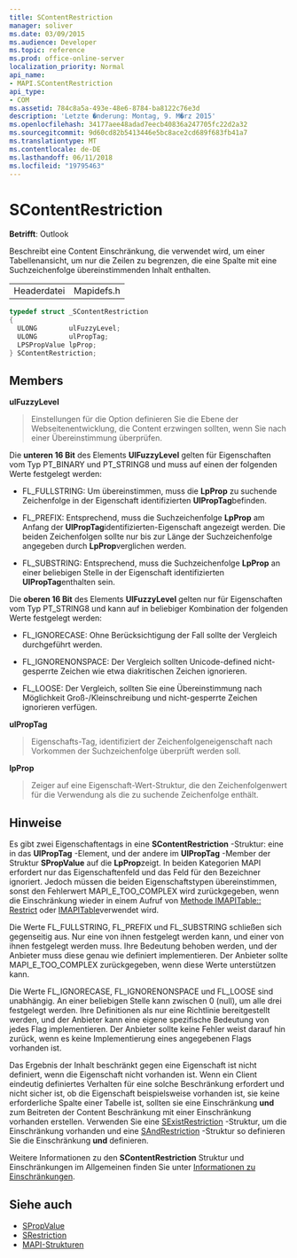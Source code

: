 ```yaml
---
title: SContentRestriction
manager: soliver
ms.date: 03/09/2015
ms.audience: Developer
ms.topic: reference
ms.prod: office-online-server
localization_priority: Normal
api_name:
- MAPI.SContentRestriction
api_type:
- COM
ms.assetid: 784c8a5a-493e-48e6-8784-ba8122c76e3d
description: 'Letzte �nderung: Montag, 9. M�rz 2015'
ms.openlocfilehash: 34177aee48adad7eecb40836a247705fc22d2a32
ms.sourcegitcommit: 9d60cd82b5413446e5bc8ace2cd689f683fb41a7
ms.translationtype: MT
ms.contentlocale: de-DE
ms.lasthandoff: 06/11/2018
ms.locfileid: "19795463"
---
```

# <a name="scontentrestriction"></a>SContentRestriction
 
**Betrifft**: Outlook 
  
Beschreibt eine Content Einschränkung, die verwendet wird, um einer Tabellenansicht, um nur die Zeilen zu begrenzen, die eine Spalte mit eine Suchzeichenfolge übereinstimmenden Inhalt enthalten. 
  
|||
|:-----|:-----|
|Headerdatei  <br/> |Mapidefs.h  <br/> |
   
```cpp
typedef struct _SContentRestriction
{
  ULONG        ulFuzzyLevel;
  ULONG        ulPropTag;
  LPSPropValue lpProp;
} SContentRestriction;

```

## <a name="members"></a>Members

**ulFuzzyLevel**
  
> Einstellungen für die Option definieren Sie die Ebene der Webseitenentwicklung, die Content erzwingen sollten, wenn Sie nach einer Übereinstimmung überprüfen.
    
   Die **unteren 16 Bit** des Elements **UlFuzzyLevel** gelten für Eigenschaften vom Typ PT_BINARY und PT_STRING8 und muss auf einen der folgenden Werte festgelegt werden: 
    
   - FL_FULLSTRING: Um übereinstimmen, muss die **LpProp** zu suchende Zeichenfolge in der Eigenschaft identifizierten **UlPropTag**befinden.
        
   - FL_PREFIX: Entsprechend, muss die Suchzeichenfolge **LpProp** am Anfang der **UlPropTag**identifizierten-Eigenschaft angezeigt werden. Die beiden Zeichenfolgen sollte nur bis zur Länge der Suchzeichenfolge angegeben durch **LpProp**verglichen werden. 
        
   - FL_SUBSTRING: Entsprechend, muss die Suchzeichenfolge **LpProp** an einer beliebigen Stelle in der Eigenschaft identifizierten **UlPropTag**enthalten sein. 
        
   Die **oberen 16 Bit** des Elements **UlFuzzyLevel** gelten nur für Eigenschaften vom Typ PT_STRING8 und kann auf in beliebiger Kombination der folgenden Werte festgelegt werden: 
        
   - FL_IGNORECASE: Ohne Berücksichtigung der Fall sollte der Vergleich durchgeführt werden. 
        
   - FL_IGNORENONSPACE: Der Vergleich sollten Unicode-defined nicht-gesperrte Zeichen wie etwa diakritischen Zeichen ignorieren. 
        
   - FL_LOOSE: Der Vergleich, sollten Sie eine Übereinstimmung nach Möglichkeit Groß-/Kleinschreibung und nicht-gesperrte Zeichen ignorieren verfügen. 
    
**ulPropTag**
  
> Eigenschafts-Tag, identifiziert der Zeichenfolgeneigenschaft nach Vorkommen der Suchzeichenfolge überprüft werden soll. 
    
**lpProp**
  
> Zeiger auf eine Eigenschaft-Wert-Struktur, die den Zeichenfolgenwert für die Verwendung als die zu suchende Zeichenfolge enthält.
    
## <a name="remarks"></a>Hinweise

Es gibt zwei Eigenschaftentags in eine **SContentRestriction** -Struktur: eine in das **UlPropTag** -Element, und der andere im **UlPropTag** -Member der Struktur **SPropValue** auf die **LpProp**zeigt. In beiden Kategorien MAPI erfordert nur das Eigenschaftenfeld und das Feld für den Bezeichner ignoriert. Jedoch müssen die beiden Eigenschaftstypen übereinstimmen, sonst den Fehlerwert MAPI_E_TOO_COMPLEX wird zurückgegeben, wenn die Einschränkung wieder in einem Aufruf von [Methode IMAPITable:: Restrict](imapitable-restrict.md) oder [IMAPITable](imapitable-findrow.md)verwendet wird. 
  
Die Werte FL_FULLSTRING, FL_PREFIX und FL_SUBSTRING schließen sich gegenseitig aus. Nur eine von ihnen festgelegt werden kann, und einer von ihnen festgelegt werden muss. Ihre Bedeutung behoben werden, und der Anbieter muss diese genau wie definiert implementieren. Der Anbieter sollte MAPI_E_TOO_COMPLEX zurückgegeben, wenn diese Werte unterstützen kann. 
  
Die Werte FL_IGNORECASE, FL_IGNORENONSPACE und FL_LOOSE sind unabhängig. An einer beliebigen Stelle kann zwischen 0 (null), um alle drei festgelegt werden. Ihre Definitionen als nur eine Richtlinie bereitgestellt werden, und der Anbieter kann eine eigene spezifische Bedeutung von jedes Flag implementieren. Der Anbieter sollte keine Fehler weist darauf hin zurück, wenn es keine Implementierung eines angegebenen Flags vorhanden ist. 
  
Das Ergebnis der Inhalt beschränkt gegen eine Eigenschaft ist nicht definiert, wenn die Eigenschaft nicht vorhanden ist. Wenn ein Client eindeutig definiertes Verhalten für eine solche Beschränkung erfordert und nicht sicher ist, ob die Eigenschaft beispielsweise vorhanden ist, sie keine erforderliche Spalte einer Tabelle ist, sollten sie eine Einschränkung **und** zum Beitreten der Content Beschränkung mit einer Einschränkung vorhanden erstellen. Verwenden Sie eine [SExistRestriction](sexistrestriction.md) -Struktur, um die Einschränkung vorhanden und eine [SAndRestriction](sandrestriction.md) -Struktur so definieren Sie die Einschränkung **und** definieren. 
  
Weitere Informationen zu den **SContentRestriction** Struktur und Einschränkungen im Allgemeinen finden Sie unter [Informationen zu Einschränkungen](about-restrictions.md).
  
## <a name="see-also"></a>Siehe auch

- [SPropValue](spropvalue.md)
- [SRestriction](srestriction.md)
- [MAPI-Strukturen](mapi-structures.md)

